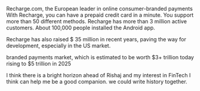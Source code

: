 Recharge.com, the European leader in online consumer-branded payments
With Recharge, you can have a prepaid credit card in a minute. You support more than 50 different methods. Recharge has more than 3 million active customers. About 100,000 people installed the Android app.

Recharge has also raised $ 35 million in recent years, paving the way for development, especially in the US market.

branded payments market, which is estimated to be worth $3+ trillion today rising to $5 trillion in 2025

I think there is a bright horizon ahead of Rishaj and my interest in FinTech I think can help me be a good companion. we could write history together.
